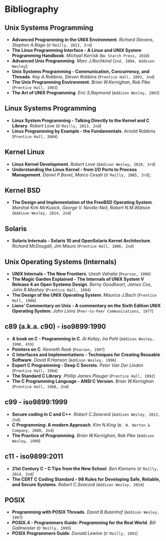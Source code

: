 # Bibliography

## Unix Systems Programming
  
* **Advanced Programming in the UNIX Environment**. *Richard Stevens*, *Stephen A.Rago* (`O'Reilly, 2013, 3rd`)
* **The Linux Programming Interface - A Linux and UNIX System Programming Handbook**. *Michael Kerrisk* (`No Starch Press, 2010`)
* **Advanced Unix Programming**. *Marc J.Rochkind* (`2nd, 2004, Addison Wesley`);
* **Unix Systems Programming - Communication, Concurrency, and Threads**. *Kay A.Robbins*, *Steven Robbins* (`Prentice Hall, 2003, 2nd`)
* **The Unix Programming Environment**. *Brian W.Kernighan*, *Rob Pike* (`Prentice Hall, 1983`)
* **The Art of UNIX Programming**. *Eric S.Raymond* (`Addison Wesley, 2003`)

## Linux Systems Programming

* **Linux System Programming - Talking Directly to the Kernel and C Library**. *Robert Love* (`O'Reilly, 2013, 2nd`)
* **Linux Programming by Example - the Fundamentals**. *Arnold Robbins* (`Prentice Hall, 2004`)

## Kernel Linux

* **Linux Kernel Development**. *Robert Love* (`Addison Wesley, 2010, 3rd`)
* **Understanding the Linux Kernel - from I/O Ports to Process Management**. *Daniel P.Bovet*, *Marco Cesati* (`O'Reilly, 2005, 3rd`);

## Kernel BSD

* **The Design and Implementation of the FreeBSD Operating System**. *Marshal Kirk McKusick*, *George V. Neville-Nell*, *Robert N.M.Watson* (`Addison Wesley, 2014, 2nd`)

## Solaris

* **Solaris Internals - Solaris 10 and OpenSolaris Kernel Architecture**. *Richard McDougall*, *Jim Mauro* (`Prentice Hall, 2006, 2nd`)

## Unix Operating Systems (Internals)

* **UNIX Internals - The New Frontiers**. *Uresh Vahalia* (`Pearson, 1996`)
* **The Magic Garden Explained - The Internals of UNIX System V Release 4 an Open Systems Design**. *Berny Goodheart*, *James Cox*, *John R.Mashey* (`Prentice Hall, 1994`)
* **The Design of the UNIX Operating System**. *Maurice J.Bach* (`Prentice Hall, 1986`)
* **Lions' Commentary on Unix - A commentary on the Sixth Edition UNIX Operating System**. *John Lions* (`Peer-to-Peer Communications, 1977`)

## c89 (a.k.a. c90) - iso9899:1990
  
* **A book on C - Programming in C**. *Al Kelley*, *Ira Pohl* (`Addison Wesley, 1998, 4th`)
* **Pointers on C**. *Kenneth Reek* (`Pearson, 1997`)
* **C Interfaces and Implementations - Techniques for Creating Reusable Software**. *David R.Hanson* (`Addison Wesley, 1996`)
* **Expert C Programming - Deep C Secrets**. *Peter Van Der Linden* (`Prentice Hall, 1994`)
* **The Standard C Library**. *Phillip James Plauger* (`Prentice Hall, 1992`)
* **The C Programming Language - ANSI C Version**. *Brian W.Kernighan* (`Prentice Hall, 1988, 2nd`)

## c99 - iso9899:1999
  
* **Secure coding in C and C++**. *Robert C.Seacord* (`Addison Wesley, 2013, 2nd`)
* **C Programming: A modern Approach**. *Kim N.King* (`W. W. Norton & Company, 2008, 2nd`)
* **The Practice of Programming**. *Brian W.Kernighan*, *Rob Pike* (`Addison Wesley, 1999`)

## c11 - iso9899:2011

* **21st Century C - C Tips from the New School**. *Ben Klemens* (`O'Reilly, 2014, 2nd`)
* **The CERT C Coding Standard - 98 Rules for Developing Safe, Reliable, and Secure Systems**. *Robert C.Seacord* (`Addison Wesley, 2014`)

## POSIX

* **Programming with POSIX Threads**. *David B.Butenhof* (`Addison Wesley, 1997`)
* **POSIX.4 - Programmers Guide: Programming for the Real World**. *Bill Gallmeister* (`O'Reilly, 1995`)
* **POSIX Programmers Guide**. *Donald Lewine* (`O'Reilly, 1991`)
